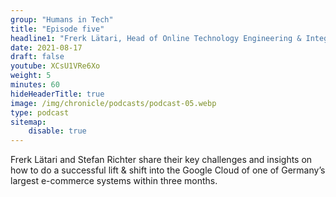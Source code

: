 ```yaml
---
group: "Humans in Tech"
title: "Episode five"
headline1: "Frerk Lätari, Head of Online Technology Engineering & Integration @ Tchibo.de"
date: 2021-08-17
draft: false
youtube: XCsU1VRe6Xo
weight: 5
minutes: 60
hideHeaderTitle: true
image: /img/chronicle/podcasts/podcast-05.webp
type: podcast
sitemap:
    disable: true
---
```


Frerk Lätari and Stefan Richter share their key challenges and insights on how to do a successful lift & shift into the Google Cloud of one of Germany’s largest e-commerce systems within three months.
